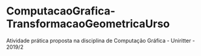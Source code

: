 # ComputacaoGrafica-TransformacaoGeometricaUrso
Atividade prática proposta na disciplina de Computação Gráfica - Uniritter - 2019/2
